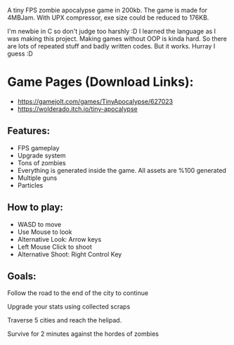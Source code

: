 A tiny FPS zombie apocalypse game in 200kb. The game is made for 4MBJam. With UPX compressor, exe size could be reduced to 176KB.

I'm newbie in C so don't judge too harshly :D I learned the language as I was making this project. Making games without OOP is kinda hard. So there are lots of repeated stuff and badly written codes. But it works. Hurray I guess :D

# Game Pages (Download Links):
* https://gamejolt.com/games/TinyApocalypse/627023
* https://wolderado.itch.io/tiny-apocalypse

## Features:

* FPS gameplay
* Upgrade system
* Tons of zombies
* Everything is generated inside the game. All assets are %100 generated
* Multiple guns
* Particles

## How to play:

* WASD to move
* Use Mouse to look
* Alternative Look: Arrow keys
* Left Mouse Click to shoot
* Alternative Shoot: Right Control Key

## Goals:

Follow the road to the end of the city to continue

Upgrade your stats using collected scraps

Traverse 5 cities and reach the helipad.

Survive for 2 minutes against the hordes of zombies
